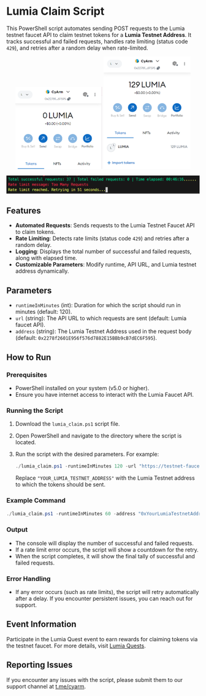 
# Lumia Claim Script

This PowerShell script automates sending POST requests to the Lumia testnet faucet API to claim testnet tokens for a **Lumia Testnet Address**. It tracks successful and failed requests, handles rate limiting (status code `429`), and retries after a random delay when rate-limited.

<!-- add 2 images side by side  -->


<p align="center">
  <img src="image.png" alt="Image 1" width="45%" />
  <img src="image2.png" alt="Image 2" width="45%" />
</p>

![alt text](image-1.png)


## Features
- **Automated Requests**: Sends requests to the Lumia Testnet Faucet API to claim tokens.
- **Rate Limiting**: Detects rate limits (status code `429`) and retries after a random delay.
- **Logging**: Displays the total number of successful and failed requests, along with elapsed time.
- **Customizable Parameters**: Modify runtime, API URL, and Lumia testnet address dynamically.

## Parameters
- `runtimeInMinutes` (int): Duration for which the script should run in minutes (default: 120).
- `url` (string): The API URL to which requests are sent (default: Lumia faucet API).
- `address` (string): The Lumia Testnet Address used in the request body (default: `0x2278f2601E956f576d7882E15BBb9cB7dEC6F595`).

## How to Run

### Prerequisites
- PowerShell installed on your system (v5.0 or higher).
- Ensure you have internet access to interact with the Lumia Faucet API.

### Running the Script
1. Download the `lumia_claim.ps1` script file.
2. Open PowerShell and navigate to the directory where the script is located.
3. Run the script with the desired parameters. For example:

   ```powershell
   ./lumia_claim.ps1 -runtimeInMinutes 120 -url "https://testnet-faucet.lumia.org/api/claim" -address "YOUR_LUMIA_TESTNET_ADDRESS"
   ```

   Replace `"YOUR_LUMIA_TESTNET_ADDRESS"` with the Lumia Testnet address to which the tokens should be sent.

### Example Command
```powershell
./lumia_claim.ps1 -runtimeInMinutes 60 -address "0xYourLumiaTestnetAddress"
```

### Output
- The console will display the number of successful and failed requests.
- If a rate limit error occurs, the script will show a countdown for the retry.
- When the script completes, it will show the final tally of successful and failed requests.

### Error Handling
- If any error occurs (such as rate limits), the script will retry automatically after a delay. If you encounter persistent issues, you can reach out for support.

## Event Information

Participate in the Lumia Quest event to earn rewards for claiming tokens via the testnet faucet. For more details, visit [Lumia Quests](https://quests.lumia.org/?referral=0x2278f2601E956f576d7882E15BBb9cB7dEC6F595).

## Reporting Issues
If you encounter any issues with the script, please submit them to our support channel at [t.me/cyarm](https://t.me/cyarm).
